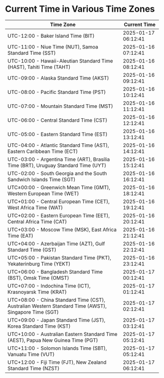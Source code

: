 # Current Time in Various Time Zones

| Time Zone | Current Time |
|-----------|--------------|
| UTC-12:00 - Baker Island Time (BIT) | 2025-01-17 06:12:41 |
| UTC-11:00 - Niue Time (NUT), Samoa Standard Time (SST) | 2025-01-16 07:12:41 |
| UTC-10:00 - Hawaii-Aleutian Standard Time (HAST), Tahiti Time (TAHT) | 2025-01-16 08:12:41 |
| UTC-09:00 - Alaska Standard Time (AKST) | 2025-01-16 09:12:41 |
| UTC-08:00 - Pacific Standard Time (PST) | 2025-01-16 10:12:41 |
| UTC-07:00 - Mountain Standard Time (MST) | 2025-01-16 11:12:41 |
| UTC-06:00 - Central Standard Time (CST) | 2025-01-16 12:12:41 |
| UTC-05:00 - Eastern Standard Time (EST) | 2025-01-16 13:12:41 |
| UTC-04:00 - Atlantic Standard Time (AST), Eastern Caribbean Time (ECT) | 2025-01-16 14:12:41 |
| UTC-03:00 - Argentina Time (ART), Brasília Time (BRT), Uruguay Standard Time (UYT) | 2025-01-16 15:12:41 |
| UTC-02:00 - South Georgia and the South Sandwich Islands Time (SGT) | 2025-01-16 16:12:41 |
| UTC±00:00 - Greenwich Mean Time (GMT), Western European Time (WET) | 2025-01-16 18:12:41 |
| UTC+01:00 - Central European Time (CET), West Africa Time (WAT) | 2025-01-16 19:12:41 |
| UTC+02:00 - Eastern European Time (EET), Central Africa Time (CAT) | 2025-01-16 20:12:41 |
| UTC+03:00 - Moscow Time (MSK), East Africa Time (EAT) | 2025-01-16 21:12:41 |
| UTC+04:00 - Azerbaijan Time (AZT), Gulf Standard Time (GST) | 2025-01-16 22:12:41 |
| UTC+05:00 - Pakistan Standard Time (PKT), Yekaterinburg Time (YEKT) | 2025-01-16 23:12:41 |
| UTC+06:00 - Bangladesh Standard Time (BST), Omsk Time (OMST) | 2025-01-17 00:12:41 |
| UTC+07:00 - Indochina Time (ICT), Krasnoyarsk Time (KRAT) | 2025-01-17 01:12:41 |
| UTC+08:00 - China Standard Time (CST), Australian Western Standard Time (AWST), Singapore Time (SGT) | 2025-01-17 02:12:41 |
| UTC+09:00 - Japan Standard Time (JST), Korea Standard Time (KST) | 2025-01-17 03:12:41 |
| UTC+10:00 - Australian Eastern Standard Time (AEST), Papua New Guinea Time (PGT) | 2025-01-17 05:12:41 |
| UTC+11:00 - Solomon Islands Time (SBT), Vanuatu Time (VUT) | 2025-01-17 05:12:41 |
| UTC+12:00 - Fiji Time (FJT), New Zealand Standard Time (NZST) | 2025-01-17 06:12:41 |
